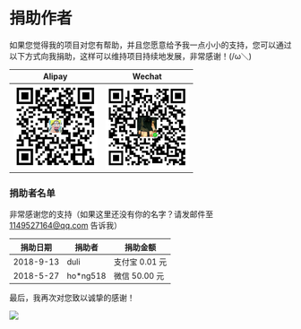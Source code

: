 # 捐助作者

如果您觉得我的项目对您有帮助，并且您愿意给予我一点小小的支持，您可以通过以下方式向我捐助，这样可以维持项目持续地发展，非常感谢！(/ω＼)

| Alipay | Wechat | 
| :------: | :------: | 
| <img width="150" src="./docs/donate/alipay.png"> | <img width="150" src="./docs/donate/wechat.png"> | 

### 捐助者名单

非常感谢您的支持（如果这里还没有你的名字？请发邮件至 1149527164@qq.com 告诉我）

| 捐助日期 | 捐助者 | 捐助金额 |
| --- | --- | --- |
| 2018-9-13 | duli | 支付宝 0.01 元 |
| 2018-5-27 | ho*ng518 | 微信 50.00 元 |

最后，我再次对您致以诚挚的感谢！

![](https://user-images.githubusercontent.com/22412567/46448776-2813d400-c7bb-11e8-9dce-f908bdf7b52b.gif)
